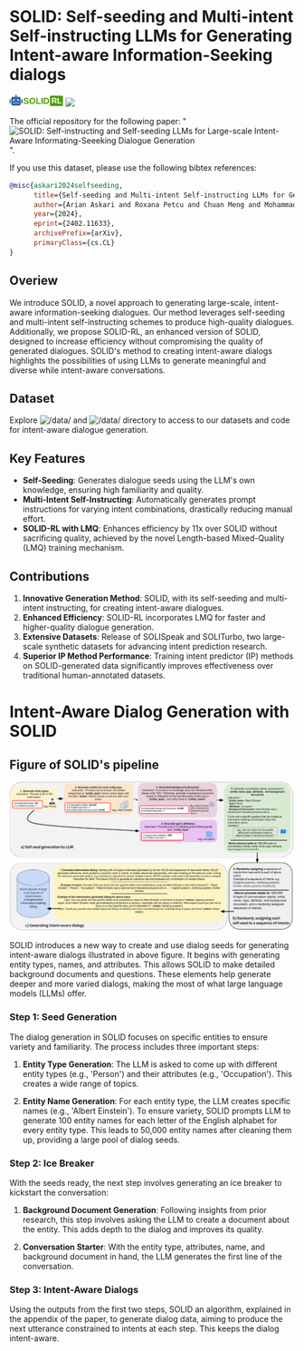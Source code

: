# SOLID: Self-seeding and Multi-intent Self-instructing LLMs for Generating Intent-aware Information-Seeking dialogs
<img src= "./figures/solid_logov5.png" width=95px /> <img src= "https://img.shields.io/badge/Language-English-brightgreen"  />


The official repository for the following paper: "![SOLID: Self-instructing and Self-seeding LLMs for Large-scale Intent-Aware Informating-Seeeking Dialogue Generation](https://arxiv.org/abs/2402.11633)".  


If you use this dataset, please use the following bibtex references:

```bibtex
@misc{askari2024selfseeding,
      title={Self-seeding and Multi-intent Self-instructing LLMs for Generating Intent-aware Information-Seeking dialogs}, 
      author={Arian Askari and Roxana Petcu and Chuan Meng and Mohammad Aliannejadi and Amin Abolghasemi and Evangelos Kanoulas and Suzan Verberne},
      year={2024},
      eprint={2402.11633},
      archivePrefix={arXiv},
      primaryClass={cs.CL}
}
```


## Overiew
We introduce SOLID, a novel approach to generating large-scale, intent-aware information-seeking dialogues. Our method leverages self-seeding and multi-intent self-instructing schemes to produce high-quality dialogues. Additionally, we propose SOLID-RL, an enhanced version of SOLID, designed to increase efficiency without compromising the quality of generated dialogues. SOLID's method to creating intent-aware dialogs highlights the possibilities of using LLMs to generate meaningful and diverse while intent-aware conversations.

## Dataset
Explore ![``/data/``](./data/) and  ![``/data/``](./src/) directory to access to our datasets and code for intent-aware dialogue generation.


## Key Features

- **Self-Seeding**: Generates dialogue seeds using the LLM's own knowledge, ensuring high familiarity and quality.
- **Multi-Intent Self-Instructing**: Automatically generates prompt instructions for varying intent combinations, drastically reducing manual effort.
- **SOLID-RL with LMQ**: Enhances efficiency by 11x over SOLID without sacrificing quality, achieved by the novel Length-based Mixed-Quality (LMQ) training mechanism.

## Contributions

1. **Innovative Generation Method**: SOLID, with its self-seeding and multi-intent instructing, for creating intent-aware dialogues.
2. **Enhanced Efficiency**: SOLID-RL incorporates LMQ for faster and higher-quality dialogue generation.
3. **Extensive Datasets**: Release of SOLISpeak and SOLITurbo, two large-scale synthetic datasets for advancing intent prediction research.
4. **Superior IP Method Performance**: Training intent predictor (IP) methods on SOLID-generated data significantly improves effectiveness over traditional human-annotated datasets.



# Intent-Aware Dialog Generation with SOLID

## Figure of SOLID's pipeline
<img src="./figures/SOLID_pipeline.svg">

SOLID introduces a new way to create and use dialog seeds for generating intent-aware dialogs illustrated in above figure. It begins with generating entity types, names, and attributes. This allows SOLID to make detailed background documents and questions. These elements help generate deeper and more varied dialogs, making the most of what large language models (LLMs) offer.

### Step 1: Seed Generation

The dialog generation in SOLID focuses on specific entities to ensure variety and familiarity. The process includes three important steps:

1. **Entity Type Generation**: The LLM is asked to come up with different entity types (e.g., 'Person') and their attributes (e.g., 'Occupation'). This creates a wide range of topics.
   
2. **Entity Name Generation**: For each entity type, the LLM creates specific names (e.g., 'Albert Einstein'). To ensure variety, SOLID prompts LLM to generate 100 entity names for each letter of the English alphabet for every entity type. This leads to 50,000 entity names after cleaning them up, providing a large pool of dialog seeds.

### Step 2: Ice Breaker

With the seeds ready, the next step involves generating an ice breaker to kickstart the conversation:

1. **Background Document Generation**: Following insights from prior research, this step involves asking the LLM to create a document about the entity. This adds depth to the dialog and improves its quality.
   
2. **Conversation Starter**: With the entity type, attributes, name, and background document in hand, the LLM generates the first line of the conversation.

### Step 3: Intent-Aware Dialogs

Using the outputs from the first two steps, SOLID an algorithm, explained in the appendix of the paper, to generate dialog data, aiming to produce the next utterance constrained to intents at each step. This keeps the dialog intent-aware. 

